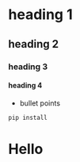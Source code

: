 # heading 1
## heading 2
### heading 3
#### heading 4

* bullet points

```
pip install 
```

<h1>Hello</h1>